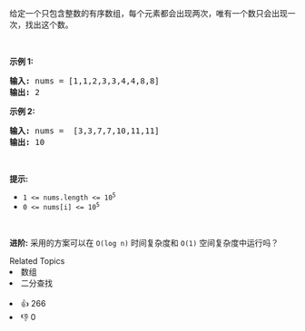 <p>给定一个只包含整数的有序数组，每个元素都会出现两次，唯有一个数只会出现一次，找出这个数。</p>

<p> </p>

<p><strong>示例 1:</strong></p>

<pre>
<strong>输入:</strong> nums = [1,1,2,3,3,4,4,8,8]
<strong>输出:</strong> 2
</pre>

<p><strong>示例 2:</strong></p>

<pre>
<strong>输入:</strong> nums =  [3,3,7,7,10,11,11]
<strong>输出:</strong> 10
</pre>

<p> </p>

<p><meta charset="UTF-8" /></p>

<p><strong>提示:</strong></p>

<ul>
	<li><code>1 <= nums.length <= 10<sup>5</sup></code></li>
	<li><code>0 <= nums[i] <= 10<sup>5</sup></code></li>
</ul>

<p> </p>

<p><strong>进阶:</strong> 采用的方案可以在 <code>O(log n)</code> 时间复杂度和 <code>O(1)</code> 空间复杂度中运行吗？</p>
<div><div>Related Topics</div><div><li>数组</li><li>二分查找</li></div></div><br><div><li>👍 266</li><li>👎 0</li></div>